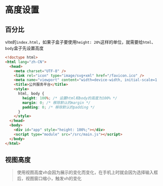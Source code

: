 # 高度设置

## 百分比

vite的`index.html`，如果子盒子要使用`height: 20%`这样的单位，就需要给`html`、`body`盒子先设置高度

```html
<!doctype html>
<html lang="zh-CN">
  <head>
    <meta charset="UTF-8" />
    <link rel="icon" type="image/svg+xml" href="/favicon.ico" />
    <meta name="viewport" content="width=device-width, initial-scale=1.0" />
    <title>公共服务平台</title>
    <style>
      html, body {
        height: 100%; /* 设置html和body的高度为100% */
        margin: 0; /* 移除默认的margin */
        padding: 0; /* 移除默认的padding */
      }
    </style>
  </head>
  <body>
    <div id="app" style="height: 100%;"></div>
    <script type="module" src="/src/main.js"></script>
  </body>
</html>
```

## 视图高度

> 使用视图高度vh会因为展示的变化而变化，在手机上时就会因为选择输入框后，视图窗口缩小，触发vh的变化